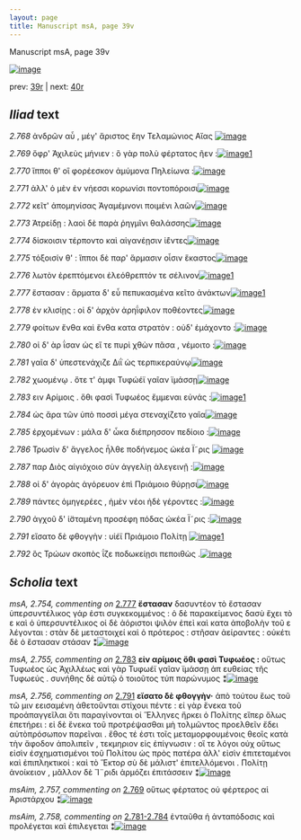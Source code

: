```yaml
---
layout: page
title: Manuscript msA, page 39v
---
```


Manuscript msA, page 39v

[![image](http://www.homermultitext.org/iipsrv?OBJ=IIP,1.0&FIF=/project/homer/pyramidal/deepzoom/hmt/vaimg/2017a/VA039VN_0541.tif&WID=100&CVT=JPEG)](http://www.homermultitext.org/ict2/?urn=urn:cite2:hmt:vaimg.2017a:VA039VN_0541)

prev:  [39r](../39r) | next:  [40r](../40r)

## *Iliad* text

*2.768* <a id="2.768"/> ἀνδρῶν αὖ , μέγ' ἄριστος ἔην Τελαμώνιος 					 Αἴας 				[![image](http://www.homermultitext.org/iipsrv?OBJ=IIP,1.0&FIF=/project/homer/pyramidal/deepzoom/hmt/vaimg/2017a/VA039VN_0541.tif&RGN=0.49,0.2226,0.413,0.0331&WID=1000&CVT=JPEG)](http://www.homermultitext.org/ict2/?urn=urn:cite2:hmt:vaimg.2017a:VA039VN_0541@0.49,0.2226,0.413,0.0331)

*2.769* <a id="2.769"/> ὄφρ' Ἀχιλεὺς μήνιεν : ὃ 					γὰρ πολὺ φέρτατος ῆεν :[![image](http://www.homermultitext.org/iipsrv?OBJ=IIP,1.0&FIF=/project/homer/pyramidal/deepzoom/hmt/vaimg/2017a/VA039VN_0541.tif&RGN=0.492,0.2451,0.413,0.0331&WID=1000&CVT=JPEG)](http://www.homermultitext.org/ict2/?urn=urn:cite2:hmt:vaimg.2017a:VA039VN_0541@0.492,0.2451,0.413,0.0331)[1](#msAim_2.757)

*2.770* <a id="2.770"/> ἵπποι θ' οἳ φορέεσκον ἀμύμονα Πηλείωνα :[![image](http://www.homermultitext.org/iipsrv?OBJ=IIP,1.0&FIF=/project/homer/pyramidal/deepzoom/hmt/vaimg/2017a/VA039VN_0541.tif&RGN=0.492,0.2647,0.413,0.0331&WID=1000&CVT=JPEG)](http://www.homermultitext.org/ict2/?urn=urn:cite2:hmt:vaimg.2017a:VA039VN_0541@0.492,0.2647,0.413,0.0331)

*2.771* <a id="2.771"/> ἀλλ' ὁ μὲν ἐν νήεσσι κορωνίσι ποντοπόροισι[![image](http://www.homermultitext.org/iipsrv?OBJ=IIP,1.0&FIF=/project/homer/pyramidal/deepzoom/hmt/vaimg/2017a/VA039VN_0541.tif&RGN=0.492,0.2842,0.413,0.0331&WID=1000&CVT=JPEG)](http://www.homermultitext.org/ict2/?urn=urn:cite2:hmt:vaimg.2017a:VA039VN_0541@0.492,0.2842,0.413,0.0331)

*2.772* <a id="2.772"/> κεῖτ' ἀπομηνίσας Ἀγαμέμνονι ποιμένι λαῶν[![image](http://www.homermultitext.org/iipsrv?OBJ=IIP,1.0&FIF=/project/homer/pyramidal/deepzoom/hmt/vaimg/2017a/VA039VN_0541.tif&RGN=0.492,0.2992,0.413,0.0331&WID=1000&CVT=JPEG)](http://www.homermultitext.org/ict2/?urn=urn:cite2:hmt:vaimg.2017a:VA039VN_0541@0.492,0.2992,0.413,0.0331)

*2.773* <a id="2.773"/> Ἀτρείδῃ : λαοὶ δὲ παρὰ 					ῥηγμῖνι θαλάσσης[![image](http://www.homermultitext.org/iipsrv?OBJ=IIP,1.0&FIF=/project/homer/pyramidal/deepzoom/hmt/vaimg/2017a/VA039VN_0541.tif&RGN=0.492,0.3218,0.413,0.0331&WID=1000&CVT=JPEG)](http://www.homermultitext.org/ict2/?urn=urn:cite2:hmt:vaimg.2017a:VA039VN_0541@0.492,0.3218,0.413,0.0331)

*2.774* <a id="2.774"/> δίσκοισιν τέρποντο καὶ αἰγανέῃσιν ἱ̈έντες[![image](http://www.homermultitext.org/iipsrv?OBJ=IIP,1.0&FIF=/project/homer/pyramidal/deepzoom/hmt/vaimg/2017a/VA039VN_0541.tif&RGN=0.489,0.3406,0.413,0.0331&WID=1000&CVT=JPEG)](http://www.homermultitext.org/ict2/?urn=urn:cite2:hmt:vaimg.2017a:VA039VN_0541@0.489,0.3406,0.413,0.0331)

*2.775* <a id="2.775"/> τόξοισίν θ' : ἵπποι δὲ παρ' ἅρμασιν οἷσιν ἕκαστος[![image](http://www.homermultitext.org/iipsrv?OBJ=IIP,1.0&FIF=/project/homer/pyramidal/deepzoom/hmt/vaimg/2017a/VA039VN_0541.tif&RGN=0.488,0.3632,0.413,0.0331&WID=1000&CVT=JPEG)](http://www.homermultitext.org/ict2/?urn=urn:cite2:hmt:vaimg.2017a:VA039VN_0541@0.488,0.3632,0.413,0.0331)

*2.776* <a id="2.776"/> λωτὸν ἐρεπτόμενοι ἐλεόθρεπτόν τε σέλινον[![image](http://www.homermultitext.org/iipsrv?OBJ=IIP,1.0&FIF=/project/homer/pyramidal/deepzoom/hmt/vaimg/2017a/VA039VN_0541.tif&RGN=0.488,0.382,0.413,0.0331&WID=1000&CVT=JPEG)](http://www.homermultitext.org/ict2/?urn=urn:cite2:hmt:vaimg.2017a:VA039VN_0541@0.488,0.382,0.413,0.0331)[1](#msA_2.753)

*2.777* <a id="2.777"/> ἕστασαν : ἅρματα δ' εὖ πεπυκασμένα κεῖτο ἀνάκτων[![image](http://www.homermultitext.org/iipsrv?OBJ=IIP,1.0&FIF=/project/homer/pyramidal/deepzoom/hmt/vaimg/2017a/VA039VN_0541.tif&RGN=0.498,0.403,0.413,0.0331&WID=1000&CVT=JPEG)](http://www.homermultitext.org/ict2/?urn=urn:cite2:hmt:vaimg.2017a:VA039VN_0541@0.498,0.403,0.413,0.0331)[1](#msA_2.754)

*2.778* <a id="2.778"/> ἐν κλισίῃς : οἱ δ' ἀρχὸν ἀρηΐφιλον ποθέοντες[![image](http://www.homermultitext.org/iipsrv?OBJ=IIP,1.0&FIF=/project/homer/pyramidal/deepzoom/hmt/vaimg/2017a/VA039VN_0541.tif&RGN=0.487,0.4226,0.413,0.0331&WID=1000&CVT=JPEG)](http://www.homermultitext.org/ict2/?urn=urn:cite2:hmt:vaimg.2017a:VA039VN_0541@0.487,0.4226,0.413,0.0331)

*2.779* <a id="2.779"/> φοίτων ἔνθα καὶ ἔνθα κατα στρατὸν : οὐδ' ἐμάχοντο :[![image](http://www.homermultitext.org/iipsrv?OBJ=IIP,1.0&FIF=/project/homer/pyramidal/deepzoom/hmt/vaimg/2017a/VA039VN_0541.tif&RGN=0.487,0.4429,0.419,0.0331&WID=1000&CVT=JPEG)](http://www.homermultitext.org/ict2/?urn=urn:cite2:hmt:vaimg.2017a:VA039VN_0541@0.487,0.4429,0.419,0.0331)

*2.780* <a id="2.780"/> οἱ δ' ὰρ ΐσαν ὡς εἴ τε πυρὶ χθὼν πᾶσα , νέμοιτο :[![image](http://www.homermultitext.org/iipsrv?OBJ=IIP,1.0&FIF=/project/homer/pyramidal/deepzoom/hmt/vaimg/2017a/VA039VN_0541.tif&RGN=0.484,0.4617,0.419,0.0331&WID=1000&CVT=JPEG)](http://www.homermultitext.org/ict2/?urn=urn:cite2:hmt:vaimg.2017a:VA039VN_0541@0.484,0.4617,0.419,0.0331)

*2.781* <a id="2.781"/> γαῖα δ' ὑπεστενάχιζε Διῒ 					ὡς τερπικεραύνῳ[![image](http://www.homermultitext.org/iipsrv?OBJ=IIP,1.0&FIF=/project/homer/pyramidal/deepzoom/hmt/vaimg/2017a/VA039VN_0541.tif&RGN=0.484,0.482,0.419,0.0331&WID=1000&CVT=JPEG)](http://www.homermultitext.org/ict2/?urn=urn:cite2:hmt:vaimg.2017a:VA039VN_0541@0.484,0.482,0.419,0.0331)

*2.782* <a id="2.782"/> χωομένῳ . ὅτε τ' ἀμφι Τυφώέϊ γαῖαν ϊμάσσῃ[![image](http://www.homermultitext.org/iipsrv?OBJ=IIP,1.0&FIF=/project/homer/pyramidal/deepzoom/hmt/vaimg/2017a/VA039VN_0541.tif&RGN=0.484,0.5045,0.419,0.0331&WID=1000&CVT=JPEG)](http://www.homermultitext.org/ict2/?urn=urn:cite2:hmt:vaimg.2017a:VA039VN_0541@0.484,0.5045,0.419,0.0331)

*2.783* <a id="2.783"/> ειν Αρίμοις . ὅθι φασὶ Τυφωέος ἔμμεναι εὐνάς :[![image](http://www.homermultitext.org/iipsrv?OBJ=IIP,1.0&FIF=/project/homer/pyramidal/deepzoom/hmt/vaimg/2017a/VA039VN_0541.tif&RGN=0.484,0.5248,0.419,0.0331&WID=1000&CVT=JPEG)](http://www.homermultitext.org/ict2/?urn=urn:cite2:hmt:vaimg.2017a:VA039VN_0541@0.484,0.5248,0.419,0.0331)[1](#msA_2.755)

*2.784* <a id="2.784"/> ὡς ἄρα τῶν ὑπὸ ποσσὶ μέγα στεναχίζετο γαῖα[![image](http://www.homermultitext.org/iipsrv?OBJ=IIP,1.0&FIF=/project/homer/pyramidal/deepzoom/hmt/vaimg/2017a/VA039VN_0541.tif&RGN=0.484,0.5429,0.419,0.0331&WID=1000&CVT=JPEG)](http://www.homermultitext.org/ict2/?urn=urn:cite2:hmt:vaimg.2017a:VA039VN_0541@0.484,0.5429,0.419,0.0331)

*2.785* <a id="2.785"/> ἐρχομένων : μάλα δ' ὦκα διέπρησσον πεδίοιο :[![image](http://www.homermultitext.org/iipsrv?OBJ=IIP,1.0&FIF=/project/homer/pyramidal/deepzoom/hmt/vaimg/2017a/VA039VN_0541.tif&RGN=0.483,0.5602,0.419,0.0331&WID=1000&CVT=JPEG)](http://www.homermultitext.org/ict2/?urn=urn:cite2:hmt:vaimg.2017a:VA039VN_0541@0.483,0.5602,0.419,0.0331)

*2.786* <a id="2.786"/> Τρωσὶν δ' ἄγγελος 					ἦλθε ποδήνεμος ὠκέα Ϊ῀ρις 				[![image](http://www.homermultitext.org/iipsrv?OBJ=IIP,1.0&FIF=/project/homer/pyramidal/deepzoom/hmt/vaimg/2017a/VA039VN_0541.tif&RGN=0.483,0.582,0.419,0.0331&WID=1000&CVT=JPEG)](http://www.homermultitext.org/ict2/?urn=urn:cite2:hmt:vaimg.2017a:VA039VN_0541@0.483,0.582,0.419,0.0331)

*2.787* <a id="2.787"/> παρ Διὸς αἰγιόχοιο σὺν 					ἀγγελίῃ ἀλεγεινῇ :[![image](http://www.homermultitext.org/iipsrv?OBJ=IIP,1.0&FIF=/project/homer/pyramidal/deepzoom/hmt/vaimg/2017a/VA039VN_0541.tif&RGN=0.476,0.6008,0.419,0.0331&WID=1000&CVT=JPEG)](http://www.homermultitext.org/ict2/?urn=urn:cite2:hmt:vaimg.2017a:VA039VN_0541@0.476,0.6008,0.419,0.0331)

*2.788* <a id="2.788"/> οἱ δ' ἀγορὰς ἀγόρευον ἐπὶ Πριάμοιο θύρῃσι[![image](http://www.homermultitext.org/iipsrv?OBJ=IIP,1.0&FIF=/project/homer/pyramidal/deepzoom/hmt/vaimg/2017a/VA039VN_0541.tif&RGN=0.475,0.6218,0.419,0.0331&WID=1000&CVT=JPEG)](http://www.homermultitext.org/ict2/?urn=urn:cite2:hmt:vaimg.2017a:VA039VN_0541@0.475,0.6218,0.419,0.0331)

*2.789* <a id="2.789"/> πάντες ὁμηγερέες , ἠμὲν νέοι ἠδὲ γέροντες :[![image](http://www.homermultitext.org/iipsrv?OBJ=IIP,1.0&FIF=/project/homer/pyramidal/deepzoom/hmt/vaimg/2017a/VA039VN_0541.tif&RGN=0.474,0.6353,0.419,0.0331&WID=1000&CVT=JPEG)](http://www.homermultitext.org/ict2/?urn=urn:cite2:hmt:vaimg.2017a:VA039VN_0541@0.474,0.6353,0.419,0.0331)

*2.790* <a id="2.790"/> ἀγχοῦ δ' ἱ̈σταμένη προσέφη πόδας ὠκέα Ϊ῀ρις :[![image](http://www.homermultitext.org/iipsrv?OBJ=IIP,1.0&FIF=/project/homer/pyramidal/deepzoom/hmt/vaimg/2017a/VA039VN_0541.tif&RGN=0.474,0.6571,0.419,0.0331&WID=1000&CVT=JPEG)](http://www.homermultitext.org/ict2/?urn=urn:cite2:hmt:vaimg.2017a:VA039VN_0541@0.474,0.6571,0.419,0.0331)

*2.791* <a id="2.791"/> εἴσατο δὲ φθογγὴν : υἱέϊ Πριάμοιο 					 Πολίτῃ 				[![image](http://www.homermultitext.org/iipsrv?OBJ=IIP,1.0&FIF=/project/homer/pyramidal/deepzoom/hmt/vaimg/2017a/VA039VN_0541.tif&RGN=0.472,0.6789,0.419,0.0331&WID=1000&CVT=JPEG)](http://www.homermultitext.org/ict2/?urn=urn:cite2:hmt:vaimg.2017a:VA039VN_0541@0.472,0.6789,0.419,0.0331)[1](#msA_2.756)

*2.792* <a id="2.792"/> ὃς Τρώων σκοπὸς ΐζε 					ποδωκείῃσι πεποιθὼς .[![image](http://www.homermultitext.org/iipsrv?OBJ=IIP,1.0&FIF=/project/homer/pyramidal/deepzoom/hmt/vaimg/2017a/VA039VN_0541.tif&RGN=0.472,0.6977,0.419,0.0331&WID=1000&CVT=JPEG)](http://www.homermultitext.org/ict2/?urn=urn:cite2:hmt:vaimg.2017a:VA039VN_0541@0.472,0.6977,0.419,0.0331)

## *Scholia* text

*msA, 2.754, commenting on* [2.777](#2.777)  <a id="msA_2.754"/> **ἔστασαν** δασυντέον τὸ ἔστασαν ὑπερσυντέλικος γάρ ἐστι συγκεκομμένος : ὁ δὲ παρακείμενος δασὺ ἔχει τὸ ε καὶ ὁ ὑπερσυντέλικος οἱ δὲ ἀόριστοι ψιλὸν ἐπεὶ καὶ κατα ἀποβολὴν τοῦ ε λέγονται : στὰν δὲ μεταστοιχεί καὶ ὁ πρότερος : στῆσαν ἀείραντες : οὐκέτι δὲ ὁ ἕστασαν στάσαν ⁑[![image](http://www.homermultitext.org/iipsrv?OBJ=IIP,1.0&FIF=/project/homer/pyramidal/deepzoom/hmt/vaimg/2017a/VA039VN_0541.tif&RGN=0.209,0.4601,0.214,0.1016&WID=1000&CVT=JPEG)](http://www.homermultitext.org/ict2/?urn=urn:cite2:hmt:vaimg.2017a:VA039VN_0541@0.209,0.4601,0.214,0.1016)

*msA, 2.755, commenting on* [2.783](#2.783)  <a id="msA_2.755"/> **εἰν αρίμοις ὅθι φασὶ Τυφωέος :** οὕτως Τυφωέος ὡς Ἀχιλλέως καὶ γὰρ Τυφωέϊ γαῖαν ϊμάσσῃ ἀπ ευθείας τῆς Τυφωεύς . συνήθης δὲ αὐτῷ ὁ τοιοῦτος τύπ παρώνυμος ⁑[![image](http://www.homermultitext.org/iipsrv?OBJ=IIP,1.0&FIF=/project/homer/pyramidal/deepzoom/hmt/vaimg/2017a/VA039VN_0541.tif&RGN=0.2093,0.5587,0.232,0.0531&WID=1000&CVT=JPEG)](http://www.homermultitext.org/ict2/?urn=urn:cite2:hmt:vaimg.2017a:VA039VN_0541@0.2093,0.5587,0.232,0.0531)

*msA, 2.756, commenting on* [2.791](#2.791)  <a id="msA_2.756"/> **εἴσατο δὲ φθογγὴν·** ἀπὸ τούτου ἕως τοῦ τῶ μιν εεισαμένη ἀθετοῦνται στίχουι πέντε : εἰ γὰρ ἕνεκα τοῦ προἀπαγγεῖλαι ὅτι παραγίνονται οἱ Ἕλληνες ἤρκει ὁ Πολίτης εἴπερ ὅλως ἐπετήρει : εἰ δὲ ἕνεκα τοῦ προτρέψασθαι μὴ τολμῶντος προελθεῖν ἔδει αὐτὸπρόσωπον παρεῖναι . ἔθος τέ ἐστι τοῖς μεταμορφουμένοις θεοῖς κατὰ τὴν ἄφοδον ἀπολιπεῖν , τεκμηριον εἰς ἐπίγνωσιν : οἵ τε λόγοι οὐχ οὕτως εἰσὶν ἐσχηματισμένοι τοῦ Πολίτου ὡς πρὸς πατέρα ἀλλ' εἰσὶν ἐπιτεταμένοι καὶ ἐπιπληκτικοί : καὶ τὸ Ἕκτορ σὺ δὲ μάλιστ' ἐπιτελλόμενοι . Πολίτῃ ἀνοίκειον , μᾶλλον δὲ Ἴ¨ριδι ἁρμόζει ἐπιτάσσειν ⁑[![image](http://www.homermultitext.org/iipsrv?OBJ=IIP,1.0&FIF=/project/homer/pyramidal/deepzoom/hmt/vaimg/2017a/VA039VN_0541.tif&RGN=0.188,0.6045,0.6443,0.162&WID=1000&CVT=JPEG)](http://www.homermultitext.org/ict2/?urn=urn:cite2:hmt:vaimg.2017a:VA039VN_0541@0.188,0.6045,0.6443,0.162)

*msAim, 2.757, commenting on* [2.769](#2.769)  <a id="msAim_2.757"/> οὕτως φέρτατος οὐ φέρτερος αἱ Ἀριστάρχου ⁑[![image](http://www.homermultitext.org/iipsrv?OBJ=IIP,1.0&FIF=/project/homer/pyramidal/deepzoom/hmt/vaimg/2017a/VA039VN_0541.tif&RGN=0.423,0.2461,0.067,0.0598&WID=1000&CVT=JPEG)](http://www.homermultitext.org/ict2/?urn=urn:cite2:hmt:vaimg.2017a:VA039VN_0541@0.423,0.2461,0.067,0.0598)

*msAim, 2.758, commenting on* [2.781-2.784](#2.781-2.784)  <a id="msAim_2.758"/> ἐνταῦθα ἡ ἀνταπόδοσις καὶ προλέγεται καὶ ἐπιλεγεται ⁑[![image](http://www.homermultitext.org/iipsrv?OBJ=IIP,1.0&FIF=/project/homer/pyramidal/deepzoom/hmt/vaimg/2017a/VA039VN_0541.tif&RGN=0.4287,0.4904,0.055,0.0618&WID=1000&CVT=JPEG)](http://www.homermultitext.org/ict2/?urn=urn:cite2:hmt:vaimg.2017a:VA039VN_0541@0.4287,0.4904,0.055,0.0618)